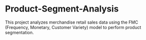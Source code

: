 # Product-Segment-Analysis
This project analyzes merchandise retail sales data using the FMC (Frequency, Monetary, Customer Variety) model to perform product segmentation.
